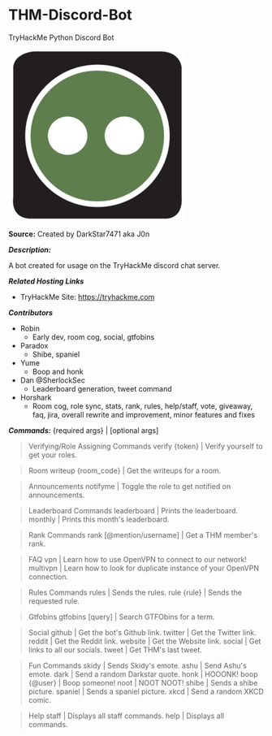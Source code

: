 # THM-Discord-Bot
TryHackMe Python Discord Bot

![alt text](/images/computer.png?raw=true "Box Bot Logo")

**Source:** Created by DarkStar7471 aka J0n


***Description:***

​A bot created for usage on the TryHackMe discord chat server.


***Related Hosting Links***

- TryHackMe Site: https://tryhackme.com


***Contributors***

- Robin
  - Early dev, room cog, social, gtfobins
- Paradox
  - Shibe, spaniel
- Yume
  - Boop and honk
- Dan @SherlockSec
  - Leaderboard generation, tweet command
- Horshark
  - Room cog, role sync, stats, rank, rules, help/staff, vote, giveaway, faq, jira, overall rewrite and improvement, minor features and fixes


***Commands:***
{required args} | [optional args]

> Verifying/Role Assigning Commands
verify {token} | Verify yourself to get your roles.

> Room
writeup {room_code} | Get the writeups for a room.

> Announcements
notifyme | Toggle the role to get notified on announcements.

> Leaderboard Commands
leaderboard | Prints the leaderboard.
monthly | Prints this month's leaderboard.

> Rank Commands
rank [@mention/username] | Get a THM member's rank.

> FAQ
vpn | Learn how to use OpenVPN to connect to our network!
multivpn | Learn how to look for duplicate instance of your OpenVPN connection.

> Rules Commands
rules | Sends the rules.
rule {rule} | Sends the requested rule.

> Gtfobins
gtfobins [query] | Search GTFObins for a term.

> Social
github | Get the bot's Github link.
twitter | Get the Twitter link.
reddit | Get the Reddit link.
website | Get the Website link.
social | Get links to all our socials.
tweet | Get THM's last tweet.

> Fun Commands
skidy | Sends Skidy's emote.
ashu | Send Ashu's emote.
dark | Send a random Darkstar quote.
honk | HOOONK!
boop {@user} | Boop someone!
noot | NOOT NOOT!
shibe | Sends a shibe picture.
spaniel | Sends a spaniel picture.
xkcd | Send a random XKCD comic.

> Help
staff | Displays all staff commands.
help | Displays all commands.
